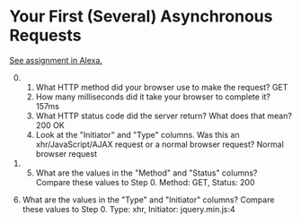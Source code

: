 # Your First (Several) Asynchronous Requests

[See assignment in Alexa.](https://alexa.bitmaker.co/cohorts/67/assignments/2055/latest)

0) 1. What HTTP method did your browser use to make the request?
  GET
   2. How many milliseconds did it take your browser to complete it?
   157ms
   3. What HTTP status code did the server return? What does that mean?
   200 OK
   4. Look at the "Initiator" and "Type" columns. Was this an xhr/JavaScript/AJAX request or a normal browser request?
   Normal browser request

1) 5. What are the values in the "Method" and "Status" columns? Compare these values to Step 0.
  Method: GET, Status: 200
  6. What are the values in the "Type" and "Initiator" columns? Compare these values to Step 0.
  Type: xhr, Initiator: jquery.min.js:4
